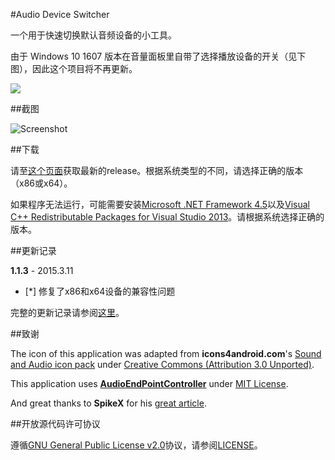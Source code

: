 #Audio Device Switcher

一个用于快速切换默认音频设备的小工具。

由于 Windows 10 1607 版本在音量面板里自带了选择播放设备的开关（见下图），因此这个项目将不再更新。

![](https://cloud.githubusercontent.com/assets/5000910/17600114/aaf0a70e-6034-11e6-9898-a4e17d49ea1a.png)

##截图

![Screenshot](http://pic.yupoo.com/bitex/EuFb3rH7/11y2VS.png)

##下载

请至[这个页面](https://github.com/7bitex/Audio-Device-Switcher/releases/latest)获取最新的release。根据系统类型的不同，请选择正确的版本（x86或x64）。

如果程序无法运行，可能需要安装[Microsoft .NET Framework 4.5](http://www.microsoft.com/zh-CN/download/details.aspx?id=30653)以及[Visual C++ Redistributable Packages for Visual Studio 2013](http://www.microsoft.com/zh-CN/download/details.aspx?id=40784)。请根据系统选择正确的版本。

##更新记录

**1.1.3** - 2015.3.11

 - [*] 修复了x86和x64设备的兼容性问题

完整的更新记录请参阅[这里](https://github.com/7bitex/Audio-Device-Switcher/blob/master/VERSIONS.zh-CN.md)。

##致谢

The icon of this application was adapted from **icons4android.com**'s [Sound and Audio icon pack](https://www.iconfinder.com/icons/208039/audio_headphones_sound_icon) under [Creative Commons (Attribution 3.0 Unported)](http://creativecommons.org/licenses/by/3.0/).

This application uses **[AudioEndPointController](https://github.com/DanStevens/AudioEndPointController)** under [MIT License](http://www.opensource.org/licenses/MIT).

And great thanks to **SpikeX** for his [great article](http://www.spikex.net/programmatically-changing-the-default-audio-playback-device-on-windows-vista-windows-7/).

##开放源代码许可协议

遵循[GNU General Public License v2.0](http://www.gnu.org/licenses/gpl-2.0.html)协议，请参阅[LICENSE](https://github.com/7bitex/Audio-Device-Switcher/blob/master/LICENSE)。
